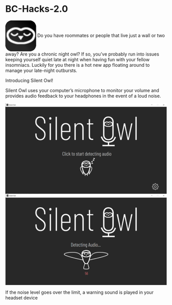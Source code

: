 # BC-Hacks-2.0 
<img src="src\java\images\icon3.png" align = "center" style="margin: 0 auto;" />
Do you have roommates or people that live just a wall or two away? Are you a chronic night owl?
If so, you’ve probably run into issues keeping yourself quiet late at night when having fun with your fellow insomniacs.  Luckily for you there is a hot new app floating around to manage your late-night outbursts.

Introducing Silent Owl!

Silent Owl uses your computer’s microphone to monitor your volume and provides audio feedback to your headphones in the event of a loud noise.




<img src="src\java\images\silentowl1.png" align = "center" style="margin: 0 auto;" />

<img src="src\java\images\silentowl4.png" align = "center" style="margin: 0 auto;" />

If the noise level goes over the limit, a warning sound is played in your headset device
